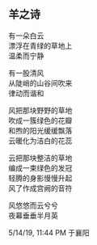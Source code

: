 ## 羊之诗

有一朵白云\
漂浮在青绿的草地上\
温柔而宁静

有一股清风\
从陡峭的山谷间吹来\
律动而谐和

风把那块野野的草地\
吹成一簇绿色的花瓣\
和煦的阳光缓缓飘落\
云暖化为洁白的花蕊

云把那块整洁的草地\
编成一束绿色的发冠\
轻腾的身影慢慢升起\
风了作成宫阙的音符

风悠悠而云兮兮\
夜幕垂垂半月英

5/14/19, 11:44 PM 于襄阳
